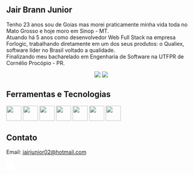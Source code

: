 ## Jair Brann Junior

Tenho 23 anos sou de Goias mas morei praticamente minha vida toda no Mato Grosso e hoje moro em Sinop - MT. <br>
Atuando há 5 anos como desenvolvedor Web Full Stack na empresa Forlogic, trabalhando diretamente em um dos seus produtos: o Qualiex, software líder no Brasil voltado a qualidade. <br>
Finalizando meu bacharelado em Engenharia de Software na UTFPR de Cornélio Procópio - PR.

<p align="center">
  <picture>
    <source
      srcset="https://github-readme-stats.vercel.app/api?username=JairBrannJunior&show_icons=true&theme=dark&hide_border=true&hide_title=true"
      media="(prefers-color-scheme: dark)"
    />
    <source
      srcset="https://github-readme-stats.vercel.app/api?username=JairBrannJunior&show_icons=true&hide_title=true"
      media="(prefers-color-scheme: light), (prefers-color-scheme: no-preference)"
    />
    <img height="180em" src="https://github-readme-stats.vercel.app/api?username=JairBrannJunior&show_icons=true&hide_border=true&hide_title=true" />
  </picture>

  <picture>
    <source
      srcset="https://github-readme-stats.vercel.app/api/top-langs/?username=JairBrannJunior&layout=compact&theme=dark&hide_border=true&hide_progress=true"
      media="(prefers-color-scheme: dark)"
    />
    <source
      srcset="https://github-readme-stats.vercel.app/api/top-langs/?username=JairBrannJunior&layout=compact&hide_progress=true"
      media="(prefers-color-scheme: light), (prefers-color-scheme: no-preference)"
    />
    <img height="180em" src="https://github-readme-stats.vercel.app/api/top-langs/?username=JairBrannJunior&layout=compact&theme=dark&hide_border=true&hide_progress=true" />
  </picture>  
</p>

## Ferramentas e Tecnologias

<div>
  <img src="https://cdn.jsdelivr.net/gh/devicons/devicon@latest/icons/angularjs/angularjs-plain.svg" width="40" height="40"/>
  <img src="https://cdn.jsdelivr.net/gh/devicons/devicon@latest/icons/microsoftsqlserver/microsoftsqlserver-original.svg" width="40" height="40"/>
  <img src="https://cdn.jsdelivr.net/gh/devicons/devicon@latest/icons/azuredevops/azuredevops-original.svg" width="40" height="40"/>
  <img src="https://cdn.jsdelivr.net/gh/devicons/devicon@latest/icons/csharp/csharp-original.svg" width="40" height="40"/>
  <img src="https://cdn.jsdelivr.net/gh/devicons/devicon@latest/icons/typescript/typescript-original.svg" width="40" height="40"/>
  <img src="https://cdn.jsdelivr.net/gh/devicons/devicon@latest/icons/dotnetcore/dotnetcore-original.svg" width="40" height="40"/>
  <img src="https://cdn.jsdelivr.net/gh/devicons/devicon@latest/icons/github/github-original.svg" width="40" height="40"/>
</div>

## Contato

Email: jairjunior02@hotmail.com
<br>
<br>
<a href="https://www.linkedin.com/in/jairbrannjunior" target="_blank"><img align="left" alt="LinkedIn" width="22px" src="https://github.com/Aakarsh-B/trying-repos/blob/master/linkedin.svg" />
          
          
